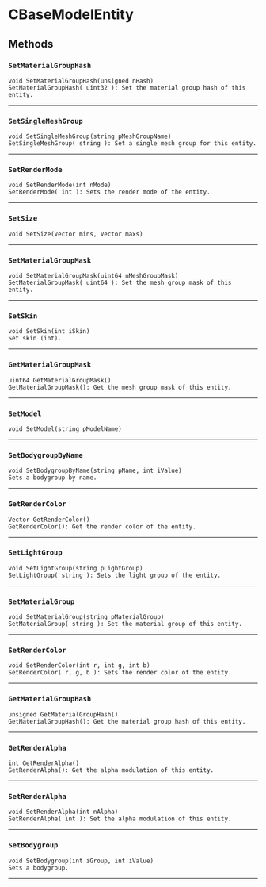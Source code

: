 # CBaseModelEntity

## Methods

### `SetMaterialGroupHash`
```
void SetMaterialGroupHash(unsigned nHash)
SetMaterialGroupHash( uint32 ): Set the material group hash of this entity.
```
------

### `SetSingleMeshGroup`
```
void SetSingleMeshGroup(string pMeshGroupName)
SetSingleMeshGroup( string ): Set a single mesh group for this entity.
```
------

### `SetRenderMode`
```
void SetRenderMode(int nMode)
SetRenderMode( int ): Sets the render mode of the entity.
```
------

### `SetSize`
```
void SetSize(Vector mins, Vector maxs)

```
------

### `SetMaterialGroupMask`
```
void SetMaterialGroupMask(uint64 nMeshGroupMask)
SetMaterialGroupMask( uint64 ): Set the mesh group mask of this entity.
```
------

### `SetSkin`
```
void SetSkin(int iSkin)
Set skin (int).
```
------

### `GetMaterialGroupMask`
```
uint64 GetMaterialGroupMask()
GetMaterialGroupMask(): Get the mesh group mask of this entity.
```
------

### `SetModel`
```
void SetModel(string pModelName)

```
------

### `SetBodygroupByName`
```
void SetBodygroupByName(string pName, int iValue)
Sets a bodygroup by name.
```
------

### `GetRenderColor`
```
Vector GetRenderColor()
GetRenderColor(): Get the render color of the entity.
```
------

### `SetLightGroup`
```
void SetLightGroup(string pLightGroup)
SetLightGroup( string ): Sets the light group of the entity.
```
------

### `SetMaterialGroup`
```
void SetMaterialGroup(string pMaterialGroup)
SetMaterialGroup( string ): Set the material group of this entity.
```
------

### `SetRenderColor`
```
void SetRenderColor(int r, int g, int b)
SetRenderColor( r, g, b ): Sets the render color of the entity.
```
------

### `GetMaterialGroupHash`
```
unsigned GetMaterialGroupHash()
GetMaterialGroupHash(): Get the material group hash of this entity.
```
------

### `GetRenderAlpha`
```
int GetRenderAlpha()
GetRenderAlpha(): Get the alpha modulation of this entity.
```
------

### `SetRenderAlpha`
```
void SetRenderAlpha(int nAlpha)
SetRenderAlpha( int ): Set the alpha modulation of this entity.
```
------

### `SetBodygroup`
```
void SetBodygroup(int iGroup, int iValue)
Sets a bodygroup.
```
------
